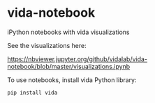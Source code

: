 # vida-notebook
iPython notebooks with vida visualizations

See the visualizations here:

https://nbviewer.jupyter.org/github/vidalab/vida-notebook/blob/master/visualizations.ipynb

To use notebooks, install vida Python library:

`pip install vida`
